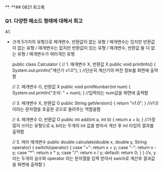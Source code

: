 **.
**## 0821 회고록

### Q1. 다양한 메소드 형태에 대해서 회고
A1. 
* 크게 5가지의 유형으로 매개변수, 반환값이 없는 유형 / 매개변수는 있지만 반환값이 없는 유형 / 매개변수는 없지만 반환값이 있는 유형 / 매개변수, 반환값 둘 다 없는 유형 / 매개변수가 여러개인 유형

  public class Calculator {
    // 1. 매개변수 X, 반환값 X
    public void printInfo() {
        System.out.println("계산기 v1.0");
    }
    //단순히 계산기의 버전 정보를 화면에 출력함

    // 2. 매개변수 O, 반환값 X
    public void printNumber(int num) {
        System.out.println("숫자: " + num);
    }
    //입력되는 num값을 화면에 출력함 

    // 3. 매개변수 X, 반환값 O
    public String getVersion() {
        return "v1.0";
    }
    //v1.0 이라는 문자열을 호출한 곳으로 돌려주는 역할을함

    // 4. 매개변수 O, 반환값 O
    public int add(int a, int b) {
        return a + b;
    }
    //가장 많이 쓰이는 유형으로 a, b라는 두개의 int 값을 받아서 계산 후 int 타입의 결과를 출력함

    // 5. 여러 매개변수
    public double calculate(double x, double y, String operator) {
        switch(operator) {
            case "+": return x + y;
            case "-": return x - y;
            case "*": return x * y;
            case "/": return x / y;
            default: return 0;
        }
    }
    //x, y 라는 두개의 실수와 operator 라는 문자열을 입력 받아서 swich로 계산후 결과값을 화면에 출력함
}

